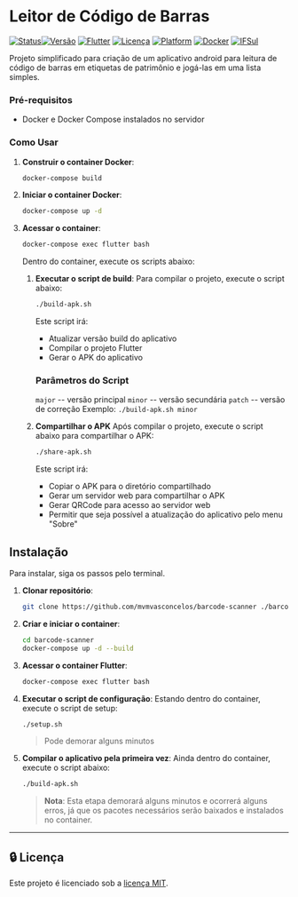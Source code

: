 # Leitor de Código de Barras

[![Status](https://img.shields.io/badge/Status-Em%20Desenvolvimento-yellow)](https://github.com/mvmvasconcelos/)[![Versão](https://img.shields.io/badge/version-1.0.5-blue.svg)](https://github.com/ifsul/barcode-scanner) [![Flutter](https://img.shields.io/badge/Flutter-v3.1.5+-02569B?logo=flutter)](https://flutter.dev/) [![Licença](https://img.shields.io/badge/licença-MIT-green.svg)](https://opensource.org/licenses/MIT) [![Platform](https://img.shields.io/badge/platform-Android-brightgreen.svg)](https://www.android.com/) [![Docker](https://img.shields.io/badge/Docker-Suportado-2496ED?logo=docker)](https://www.docker.com/) [![IFSul](https://img.shields.io/badge/IFSul-Venâncio%20Aires-195128)](https://vairao.ifsul.edu.br/)


Projeto simplificado para criação de um aplicativo android para leitura de código de barras em etiquetas de patrimônio e jogá-las em uma lista simples.

### Pré-requisitos

- Docker e Docker Compose instalados no servidor

### Como Usar

1. **Construir o container Docker**:
   ```bash
   docker-compose build
   ```

2. **Iniciar o container Docker**:
   ```bash
   docker-compose up -d
   ```

3. **Acessar o container**:
   ```bash
   docker-compose exec flutter bash
   ```
   Dentro do container, execute os scripts abaixo:

   1. **Executar o script de build**:
      Para compilar o projeto, execute o script abaixo:
      
      ```bash
      ./build-apk.sh
      ```
      Este script irá:
      - Atualizar versão build do aplicativo
      - Compilar o projeto Flutter
      - Gerar o APK do aplicativo

      ### Parâmetros do Script
      `major` -- versão principal
      `minor` -- versão secundária
      `patch` -- versão de correção
      Exemplo: `./build-apk.sh minor`

   2. **Compartilhar o APK**
      Após compilar o projeto, execute o script abaixo para compartilhar o APK:
      ```bash
      ./share-apk.sh
      ```
      Este script irá:
      - Copiar o APK para o diretório compartilhado
      - Gerar um servidor web para compartilhar o APK
      - Gerar QRCode para acesso ao servidor web
      - Permitir que seja possível a atualização do aplicativo pelo menu "Sobre"

## Instalação

Para instalar, siga os passos pelo terminal.

1. **Clonar repositório**:
   ```bash
   git clone https://github.com/mvmvasconcelos/barcode-scanner ./barcode-scanner
   ```

2. **Criar e iniciar o container**:
   ```bash
   cd barcode-scanner
   docker-compose up -d --build
   ```

3. **Acessar o container Flutter**:
   ```bash
   docker-compose exec flutter bash
   ```

4. **Executar o script de configuração**:
   Estando dentro do container, execute o script de setup:
   ```bash
   ./setup.sh
   ```
   > Pode demorar alguns minutos

5. **Compilar o aplicativo pela primeira vez**:
   Ainda dentro do container, execute o script abaixo:
   ```bash
   ./build-apk.sh
   ```
   > **Nota**: Esta etapa demorará alguns minutos e ocorrerá alguns erros, já que os pacotes necessários serão baixados e instalados no container.

---

## 🔒 Licença

Este projeto é licenciado sob a [licença MIT](https://opensource.org/licenses/MIT).
